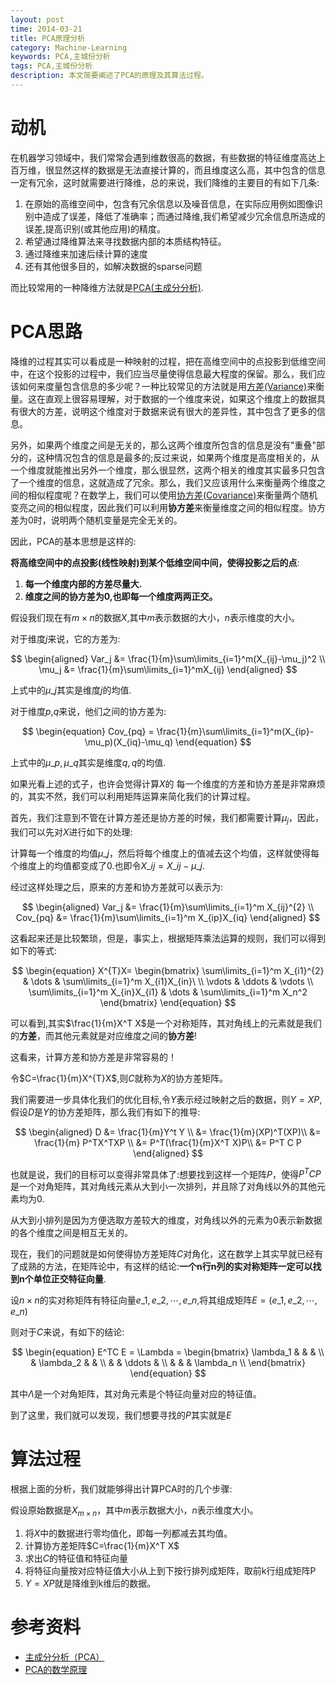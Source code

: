 ```yaml
---
layout: post
time: 2014-03-21
title: PCA原理分析
category: Machine-Learning
keywords: PCA,主城份分析
tags: PCA,主城份分析
description: 本文简要阐述了PCA的原理及其算法过程。
---
```


# 动机

在机器学习领域中，我们常常会遇到维数很高的数据，有些数据的特征维度高达上百万维，很显然这样的数据是无法直接计算的，而且维度这么高，其中包含的信息一定有冗余，这时就需要进行降维，总的来说，我们降维的主要目的有如下几条:

1. 在原始的高维空间中，包含有冗余信息以及噪音信息，在实际应用例如图像识别中造成了误差，降低了准确率；而通过降维,我们希望减少冗余信息所造成的误差,提高识别(或其他应用)的精度。
2. 希望通过降维算法来寻找数据内部的本质结构特征。
3. 通过降维来加速后续计算的速度
4. 还有其他很多目的，如解决数据的sparse问题

而比较常用的一种降维方法就是[PCA(主成分分析)][PCA].

# PCA思路

降维的过程其实可以看成是一种映射的过程，把在高维空间中的点投影到低维空间中，在这个投影的过程中，我们应当尽量使得信息最大程度的保留。那么，我们应该如何来度量包含信息的多少呢？一种比较常见的方法就是用[方差(Variance)][Variance]来衡量。这在直观上很容易理解，对于数据的一个维度来说，如果这个维度上的数据具有很大的方差，说明这个维度对于数据来说有很大的差异性，其中包含了更多的信息。

另外，如果两个维度之间是无关的，那么这两个维度所包含的信息是没有"重叠"部分的，这种情况包含的信息是最多的;反过来说，如果两个维度是高度相关的，从一个维度就能推出另外一个维度，那么很显然，这两个相关的维度其实最多只包含了一个维度的信息，这就造成了冗余。那么，我们又应该用什么来衡量两个维度之间的相似程度呢？在数学上，我们可以使用[协方差(Covariance)][Covariance]来衡量两个随机变亮之间的相似程度，因此我们可以利用**协方差**来衡量维度之间的相似程度。协方差为0时，说明两个随机变量是完全无关的。

因此，PCA的基本思想是这样的:

**将高维空间中的点投影(线性映射)到某个低维空间中间，使得投影之后的点**:

1. **每一个维度内部的方差尽量大.**
2. **维度之间的协方差为0,也即每一个维度两两正交。**

假设我们现在有$m\times n$的数据$X$,其中$m$表示数据的大小，$n$表示维度的大小。

对于维度$j$来说，它的方差为:

$$
\begin{aligned}
Var_j &= \frac{1}{m}\sum\limits_{i=1}^m(X_{ij}-\mu_j)^2 \\
\mu_j &= \frac{1}{m}\sum\limits_{i=1}^mX_{ij}
\end{aligned}
$$

上式中的$\mu\_j$其实是维度$j$的均值.


对于维度$p$,$q$来说，他们之间的协方差为:


$$
\begin{equation}
Cov_{pq} = \frac{1}{m}\sum\limits_{i=1}^m(X_{ip}-\mu_p)(X_{iq}-\mu_q)
\end{equation}
$$

上式中的$\mu\_p,\mu\_q$其实是维度$q,q$的均值.

如果光看上述的式子，也许会觉得计算$X$的 每一个维度的方差和协方差是非常麻烦的，其实不然，我们可以利用矩阵运算来简化我们的计算过程。

首先，我们注意到不管在计算方差还是协方差的时候，我们都需要计算$\mu_j$，因此，我们可以先对$X$进行如下的处理:

计算每一个维度的均值$\mu\_j$，然后将每个维度上的值减去这个均值，这样就使得每个维度上的均值都变成了0.也即令$X\_{ij}=X\_{ij} - \mu\_j$.

经过这样处理之后，原来的方差和协方差就可以表示为:

$$
\begin{aligned}
Var_j &= \frac{1}{m}\sum\limits_{i=1}^m X_{ij}^{2} \\
Cov_{pq} &= \frac{1}{m}\sum\limits_{i=1}^m X_{ip}X_{iq}
\end{aligned}
$$

这看起来还是比较繁琐，但是，事实上，根据矩阵乘法运算的规则，我们可以得到如下的等式:

$$
\begin{equation}
X^{T}X= \begin{bmatrix}
\sum\limits_{i=1}^m X_{i1}^{2} &  \dots & \sum\limits_{i=1}^m X_{i1}X_{in}\ \\
\vdots & \ddots & \vdots \\
\sum\limits_{i=1}^m X_{in}X_{i1} & \dots & \sum\limits_{i=1}^m X_n^2
\end{bmatrix}
\end{equation}
$$

可以看到,其实$\frac{1}{m}X^T X$是一个对称矩阵，其对角线上的元素就是我们的**方差**，而其他元素就是对应维度之间的**协方差**!

这看来，计算方差和协方差是非常容易的！

令$C=\frac{1}{m}X^{T}X$,则$C$就称为$X$的协方差矩阵。

我们需要进一步具体化我们的优化目标,令$Y$表示经过映射之后的数据，则$Y=XP$,假设$D$是$Y$的协方差矩阵，那么我们有如下的推导:

$$
\begin{aligned}
D &= \frac{1}{m}Y^t Y \\
&=  \frac{1}{m}(XP)^T(XP)\\
&= \frac{1}{m} P^TX^TXP \\
&= P^T(\frac{1}{m}X^T X)P\\
&= P^T C P
\end{aligned}
$$

也就是说，我们的目标可以变得非常具体了:想要找到这样一个矩阵$P$，使得$P^T C P$是一个对角矩阵，其对角线元素从大到小一次排列，并且除了对角线以外的其他元素均为0.

从大到小排列是因为方便选取方差较大的维度，对角线以外的元素为0表示新数据的各个维度之间是相互无关的。

现在，我们的问题就是如何使得协方差矩阵$C$对角化，这在数学上其实早就已经有了成熟的方法，在矩阵论中，有这样的结论:**一个n行n列的实对称矩阵一定可以找到n个单位正交特征向量**.

设$n\times n$的实对称矩阵有特征向量$e\_1,e\_2,\cdots,e\_n$,将其组成矩阵$E=(e\_1,e\_2,\cdots,e\_n)$

则对于$C$来说，有如下的结论:

$$
\begin{equation}
E^TC E = \Lambda = \begin{bmatrix}
\lambda_1 &  & &  \\
 & \lambda_2 & & \\
& & \ddots & \\
& & & \lambda_n \\
\end{bmatrix}
\end{equation}
$$

其中$\Lambda$是一个对角矩阵，其对角元素是个特征向量对应的特征值。

到了这里，我们就可以发现，我们想要寻找的$P$其实就是$E$

# 算法过程

根据上面的分析，我们就能够得出计算PCA时的几个步骤:

假设原始数据是$X_{m\times n}$，其中$m$表示数据大小，$n$表示维度大小。

1. 将$X$中的数据进行零均值化，即每一列都减去其均值。
2. 计算协方差矩阵$C=\frac{1}{m}X^T X$
3. 求出$C$的特征值和特征向量
4. 将特征向量按对应特征值大小从上到下按行排列成矩阵，取前k行组成矩阵P
5. $Y=XP$就是降维到k维后的数据。

# 参考资料

- [主成分分析（PCA）][csdn_PCA]
- [PCA的数学原理][CodingLabs]


[csdn_PCA]: http://blog.csdn.net/jirongzi_cs2011/article/details/9499011

[CodingLabs]: http://blog.codinglabs.org/articles/pca-tutorial.html

[PCA]: http://en.wikipedia.org/wiki/Principal_component_analysis

[Variance]: http://en.wikipedia.org/wiki/Variance

[Covariance]: http://en.wikipedia.org/wiki/Covariance
